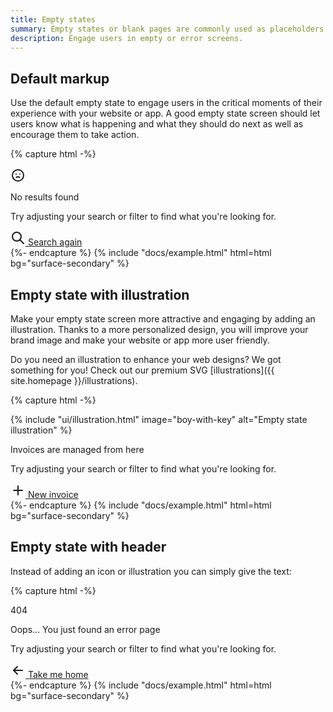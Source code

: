 ```yaml
---
title: Empty states
summary: Empty states or blank pages are commonly used as placeholders for first-use, empty data or error screens. Their aim is to engage users when there is no content to display and that is why their design is extremely important from the point of view of the user experience of your website or app.
description: Engage users in empty or error screens.
---
```


## Default markup

Use the default empty state to engage users in the critical moments of their experience with your website or app. A good empty state screen should let users know what is happening and what they should do next as well as encourage them to take action.

{% capture html -%}
<div class="empty">
  <div class="empty-icon">
    <svg
      xmlns="http://www.w3.org/2000/svg"
      class="icon"
      width="24"
      height="24"
      viewBox="0 0 24 24"
      stroke-width="2"
      stroke="currentColor"
      fill="none"
      stroke-linecap="round"
      stroke-linejoin="round"
    >
      <path stroke="none" d="M0 0h24v24H0z" fill="none" />
      <circle cx="12" cy="12" r="9" />
      <line x1="9" y1="10" x2="9.01" y2="10" />
      <line x1="15" y1="10" x2="15.01" y2="10" />
      <path d="M9.5 15.25a3.5 3.5 0 0 1 5 0" />
    </svg>
  </div>
  <p class="empty-title">No results found</p>
  <p class="empty-subtitle text-secondary">
    Try adjusting your search or filter to find what you're looking for.
  </p>
  <div class="empty-action">
    <a href="#" class="btn btn-primary">
      <svg
        xmlns="http://www.w3.org/2000/svg"
        class="icon"
        width="24"
        height="24"
        viewBox="0 0 24 24"
        stroke-width="2"
        stroke="currentColor"
        fill="none"
        stroke-linecap="round"
        stroke-linejoin="round"
      >
        <path stroke="none" d="M0 0h24v24H0z" fill="none" />
        <circle cx="10" cy="10" r="7" />
        <line x1="21" y1="21" x2="15" y2="15" />
      </svg>
      Search again
    </a>
  </div>
</div>
{%- endcapture %}
{% include "docs/example.html" html=html bg="surface-secondary" %}

## Empty state with illustration

Make your empty state screen more attractive and engaging by adding an illustration. Thanks to a more personalized design, you will improve your brand image and make your website or app more user friendly.

Do you need an illustration to enhance your web designs? We got something for you! Check out our premium SVG [illustrations]({{ site.homepage }}/illustrations).

{% capture html -%}
<div class="empty">
  <div class="empty-img">
    {% include "ui/illustration.html" image="boy-with-key" alt="Empty state illustration" %}
  </div>
  <p class="empty-title">Invoices are managed from here</p>
  <p class="empty-subtitle text-secondary">
    Try adjusting your search or filter to find what you're looking for.
  </p>
  <div class="empty-action">
    <a href="#" class="btn btn-primary">
      <svg
        xmlns="http://www.w3.org/2000/svg"
        class="icon"
        width="24"
        height="24"
        viewBox="0 0 24 24"
        stroke-width="2"
        stroke="currentColor"
        fill="none"
        stroke-linecap="round"
        stroke-linejoin="round"
      >
        <path stroke="none" d="M0 0h24v24H0z" fill="none" />
        <line x1="12" y1="5" x2="12" y2="19" />
        <line x1="5" y1="12" x2="19" y2="12" />
      </svg>
      New invoice
    </a>
  </div>
</div>
{%- endcapture %}
{% include "docs/example.html" html=html bg="surface-secondary" %}

## Empty state with header

Instead of adding an icon or illustration you can simply give the text:

{% capture html -%}
<div class="empty">
  <div class="empty-header">404</div>
  <p class="empty-title">Oops… You just found an error page</p>
  <p class="empty-subtitle text-secondary">
    Try adjusting your search or filter to find what you're looking for.
  </p>
  <div class="empty-action">
    <a href="#" class="btn btn-primary">
      <svg
        xmlns="http://www.w3.org/2000/svg"
        class="icon"
        width="24"
        height="24"
        viewBox="0 0 24 24"
        stroke-width="2"
        stroke="currentColor"
        fill="none"
        stroke-linecap="round"
        stroke-linejoin="round"
      >
        <path stroke="none" d="M0 0h24v24H0z" fill="none" />
        <line x1="5" y1="12" x2="19" y2="12" />
        <line x1="5" y1="12" x2="11" y2="18" />
        <line x1="5" y1="12" x2="11" y2="6" />
      </svg>
      Take me home
    </a>
  </div>
</div>
{%- endcapture %}
{% include "docs/example.html" html=html bg="surface-secondary" %}

